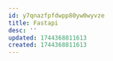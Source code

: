 ```yaml
---
id: y7qnazfpfdwpp80yw0wyvze
title: Fastapi
desc: ''
updated: 1744368811613
created: 1744368811613
---
```

